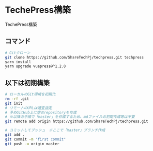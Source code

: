 # TechePress構築
TechePress構築

## コマンド
```bash
# Gitクローン
git clone https://github.com/ShareTechPj/techpress.git techpress
yarn install
yarn upgrade vuepress@^1.2.0
```

## 以下は初期構築
```bash
# ローカルのGit環境を初期化
rm -rf .git
git init
# リモートのURLは適宜指定
# 予めGitHub上に空のrepositoryを作成
# ※以降の手順で「master」を作成するため、mdファイルの初期作成等は不要
git remote add origin https://github.com/ShareTechPj/techpress.git

# コミットしてプッシュ　※ここで「master」ブランチ作成
git add .
git commit -m "first commit"
git push -u origin master

```
